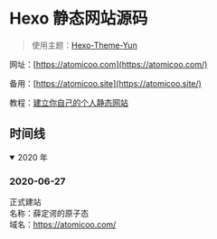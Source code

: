 # Hexo 静态网站源码

> 使用主题：[Hexo-Theme-Yun](https://github.com/YunYouJun/hexo-theme-yun/)

网址：[https://atomicoo.com](https://atomicoo.com/)

备用：[https://atomicoo.site](https://atomicoo.site/)

教程：[建立你自己的个人静态网站](https://atomicoo.com/application/how-to-build-your-site/)

## 时间线

<details open>
<summary>2020 年</summary>

### 2020-06-27

正式建站  
名称：薛定谔的原子态  
域名：<https://atomicoo.com/>  

</details>
